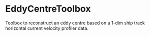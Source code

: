# EddyCentreToolbox
Toolbox to reconstruct an eddy centre based on a 1-dim ship track horizontal current velocity profiler data.
